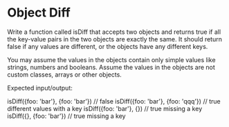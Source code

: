 # Object Diff
Write a function called isDiff that accepts two objects and returns true if all the key-value pairs in the two objects are exactly the same. It should return false if any values are different, or the objects have any different keys.

You may assume the values in the objects contain only simple values like strings, numbers and booleans. Assume the values in the objects are not custom classes, arrays or other objects.

Expected input/output:

isDiff({foo: 'bar'}, {foo: 'bar'}) // false
isDiff({foo: 'bar'}, {foo: 'qqq'}) // true different values with a key
isDiff({foo: 'bar'}, {}) // true missing a key
isDiff({}, {foo: 'bar'}) // true missing a key